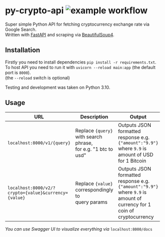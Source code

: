 # py-crypto-api ![example workflow](https://github.com/nogiszd/py-crypto-api/actions/workflows/test.yml/badge.svg)
Super simple Python API for fetching cryptocurrency exchange rate via Google Search.<br />
Written with [FastAPI](https://fastapi.tiangolo.com/) and scraping via [BeautifulSoup4](https://www.crummy.com/software/BeautifulSoup/bs4/doc/).

## Installation
Firstly you need to install dependencies `pip install -r requirements.txt`.<br />
To host API you need to run it with `uvicorn --reload main:app` (the default port is `8000`).<br />
(the `--reload` switch is optional)<br />

Testing and development was taken on Python 3.10.

## Usage

|URL| Description | Output |
|--|--|--|
|`localhost:8000/v1/{query}` | Replace `{query}` with search phrase,<br  />for e.g. "1 btc to usd" |Outputs JSON formatted response e.g. `{"amount":"9.9"}`<br  />where `9.9` is amount of USD for 1 Bitcoin|
|`localhost:8000/v2/?crypto={value}&currency={value}` | Replace `{value}` correspondingly to<br  />query params|Outputs JSON formatted response e.g. `{"amount":"9.9"}`<br  />where `9.9` is amount of currency for 1 coin of cryptocurrency|

*You can use Swagger UI to visualize everything via* `localhost:8000/docs`

